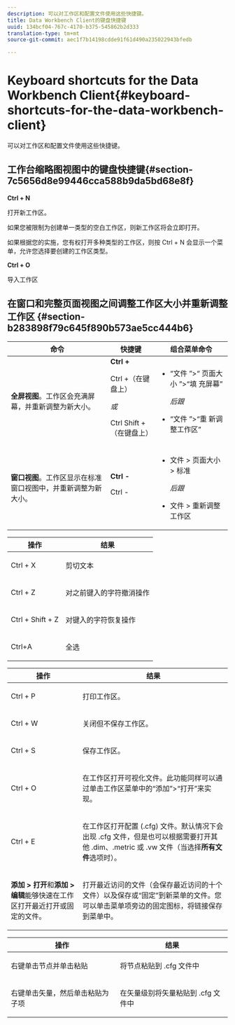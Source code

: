 ```yaml
---
description: 可以对工作区和配置文件使用这些快捷键。
title: Data Workbench Client的键盘快捷键
uuid: 134bcf04-767c-4170-b375-545862b2d333
translation-type: tm+mt
source-git-commit: aec1f7b14198cdde91f61d490a235022943bfedb

---
```



# Keyboard shortcuts for the Data Workbench Client{#keyboard-shortcuts-for-the-data-workbench-client}

可以对工作区和配置文件使用这些快捷键。

## 工作台缩略图视图中的键盘快捷键{#section-7c5656d8e99446cca588b9da5bd68e8f}

**Ctrl + N**

打开新工作区。

如果您被限制为创建单一类型的空白工作区，则新工作区将会立即打开。

如果根据您的实施，您有权打开多种类型的工作区，则按 Ctrl + N 会显示一个菜单，允许您选择要创建的工作区类型。

**Ctrl + O**

导入工作区

## 在窗口和完整页面视图之间调整工作区大小并重新调整工作区 {#section-b283898f79c645f890b573ae5cc444b6}

<table id="table_A01C514C99F043338D183A6839E03DEA"> 
 <thead> 
  <tr> 
   <th colname="col1" class="entry"> 命令 </th> 
   <th colname="col2" class="entry"> 快捷键 </th> 
   <th colname="col3" class="entry"> 组合菜单命令 </th> 
  </tr>
 </thead>
 <tbody> 
  <tr> 
   <td colname="col1"> <p><b>全屏视图</b>。工作区会充满屏幕，并重新调整为新大小。 </p> </td> 
   <td colname="col2"><b>Ctrl +</b> <p>Ctrl +（在键盘上） </p> <p><i>或</i> </p> <p>Ctrl Shift +（在键盘上） </p> </td> 
   <td colname="col3"> 
    <ul id="ul_C7C731B894D946D9916F50806F015857"> 
     <li id="li_452B4C119B1A40038A408CFFC53653A9"><span class="uicontrol"> “文件</span> ”&gt;“ <span class="uicontrol"> 页面大小</span> ”&gt;“填 <span class="uicontrol"> 充屏幕”</span> <p><i>后跟</i> </p> </li> 
     <li id="li_DE9B8B31B9F24A6AA68A1D0DB886B501"><span class="uicontrol"> “文件</span> ”&gt;“重 <span class="uicontrol"> 新调整工作区”</span> </li> 
    </ul> </td> 
  </tr> 
  <tr> 
   <td colname="col1"> <p><b>窗口视图</b>。工作区显示在标准窗口视图中，并重新调整为新大小。 </p> </td> 
   <td colname="col2"><b>Ctrl -</b> <p>Ctrl - </p> </td> 
   <td colname="col3"> 
    <ul id="ul_3474B9EFD69343C09BC84E485D896C28"> 
     <li id="li_820BAED76FF24A5785E6D89C5C692DD5">文件 &gt; 页面大小 &gt; 标准 <p><i>后跟</i> </p> </li> 
     <li id="li_337789F282CE4C2C990C67B115782454">文件 &gt; 重新调整工作区 </li> 
    </ul> </td> 
  </tr> 
 </tbody> 
</table>

<!-- <a id="section_0597BF92E1AF4BCF9F1C8CEFFE52649A"></a> -->

<table id="table_B774FDAD85AD443897F0F9BC3EC843C7"> 
 <thead> 
  <tr> 
   <th colname="col1" class="entry"> 操作 </th> 
   <th colname="col2" class="entry"> 结果 </th> 
  </tr>
 </thead>
 <tbody> 
  <tr> 
   <td colname="col1"> <p>Ctrl + X </p> </td> 
   <td colname="col2"> <p>剪切文本 </p> </td> 
  </tr> 
  <tr> 
   <td colname="col1"> <p>Ctrl + Z </p> </td> 
   <td colname="col2"> <p>对之前键入的字符撤消操作 </p> </td> 
  </tr> 
  <tr> 
   <td colname="col1"> <p>Ctrl + Shift + Z </p> </td> 
   <td colname="col2"> <p>对键入的字符恢复操作 </p> </td> 
  </tr> 
  <tr> 
   <td colname="col1"> <p>Ctrl+A </p> </td> 
   <td colname="col2"> <p>全选 </p> </td> 
  </tr> 
 </tbody> 
</table>

<table id="table_BFCDE46CE5F64AF291A67EC488EF92A1"> 
 <thead> 
  <tr> 
   <th colname="col1" class="entry"> 操作 </th> 
   <th colname="col2" class="entry"> 结果 </th> 
  </tr>
 </thead>
 <tbody> 
  <tr> 
   <td colname="col1"> <p>Ctrl + P </p> </td> 
   <td colname="col2"> <p>打印工作区。 </p> </td> 
  </tr> 
  <tr> 
   <td colname="col1"> <p>Ctrl + W </p> </td> 
   <td colname="col2"> <p>关闭但不保存工作区。 </p> </td> 
  </tr> 
  <tr> 
   <td colname="col1"> <p>Ctrl + S </p> </td> 
   <td colname="col2"> <p>保存工作区。 </p> </td> 
  </tr> 
  <tr> 
   <td colname="col1"> <p>Ctrl + O </p> </td> 
   <td colname="col2"> <p>在工作区打开可视化文件。此功能同样可以通过单击工作区菜单中的“添加”&gt;“打开”来实现。 </p> </td> 
  </tr> 
  <tr> 
   <td colname="col1"> <p>Ctrl + E </p> </td> 
   <td colname="col2"> <p>在工作区打开配置 (.cfg) 文件。默认情况下会出现 .cfg 文件，但是也可以根据需要打开其他 .dim、.metric 或 .vw 文件（当选择<b>所有文件</b>选项时）。 </p> </td> 
  </tr> 
  <tr> 
   <td colname="col1"> <p><b>添加 &gt; 打开</b>和<b>添加 &gt; 编辑</b>能够快速在工作区打开最近打开或固定的文件。 </p> </td> 
   <td colname="col2"> <p>打开最近访问的文件（会保存最近访问的十个文件）以及保存或“固定”到新菜单的文件。您可以单击菜单项旁边的固定图标，将链接保存到菜单中。 </p> </td> 
  </tr> 
 </tbody> 
</table>

<table id="table_99414A5999F94A2EAB2BBBA27EE487F5"> 
 <thead> 
  <tr> 
   <th colname="col1" class="entry"> 操作 </th> 
   <th colname="col2" class="entry"> 结果 </th> 
  </tr>
 </thead>
 <tbody> 
  <tr> 
   <td colname="col1"> <p>右键单击节点并单击<span class="uicontrol">粘贴</span> </p> </td> 
   <td colname="col2"> <p>将节点粘贴到 <span class="filepath">.cfg</span> 文件中 </p> </td> 
  </tr> 
  <tr> 
   <td colname="col1"> <p>右键单击矢量，然后单击<span class="uicontrol">粘贴为子项</span> </p> </td> 
   <td colname="col2"> <p>在矢量级别将矢量粘贴到 <span class="filepath">.cfg</span> 文件中 </p> </td> 
  </tr> 
 </tbody> 
</table>
